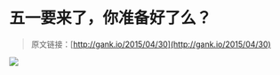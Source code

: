 # 五一要来了，你准备好了么？

> 原文链接：[http://gank.io/2015/04/30](http://gank.io/2015/04/30)

![](http://ww4.sinaimg.cn/large/610dc034gw1erng5ktg5ij20m80eumy7.jpg)

